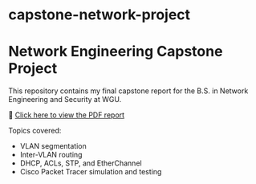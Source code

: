 # capstone-network-project

# Network Engineering Capstone Project

This repository contains my final capstone report for the B.S. in Network Engineering and Security at WGU.

📄 [Click here to view the PDF report](Luis_Capstone_Report.pdf)

Topics covered:
- VLAN segmentation
- Inter-VLAN routing
- DHCP, ACLs, STP, and EtherChannel
- Cisco Packet Tracer simulation and testing
